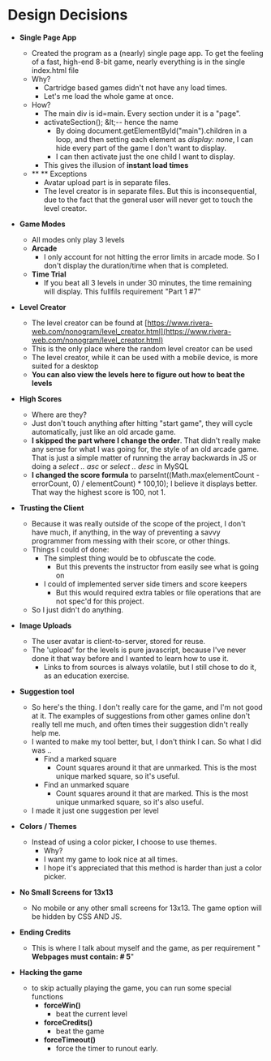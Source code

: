 # Design Decisions

-   **Single Page App**
    -   Created the program as a (nearly) single page app. To get the feeling of a fast, high-end 8-bit game, nearly everything is in the single index.html file
    -   Why?
        -   Cartridge based games didn&#39;t not have any load times.
        -   Let&#39;s me load the whole game at once.
    -   How?
        -   The main div is id=main. Every section under it is a &quot;page&quot;.
        -   activateSection(); \&lt;-- hence the name
            -   By doing document.getElementById(&quot;main&quot;).children in a loop, and then setting each element as _display: none_, I can hide every part of the game I don&#39;t want to display.
            -   I can then activate just the one child I want to display.
        -   This gives the illusion of **instant load times**
    -   \*\* \*\* Exceptions
        -   Avatar upload part is in separate files.
        -   The level creator is in separate files. But this is inconsequential, due to the fact that the general user will never get to touch the level creator.
-   **Game Modes**
    -   All modes only play 3 levels
    -   **Arcade**
        -   I only account for not hitting the error limits in arcade mode. So I don&#39;t display the duration/time when that is completed.
    -   **Time Trial**
        -   If you beat all 3 levels in under 30 minutes, the time remaining will display. This fullfils requirement &quot;Part 1 #7&quot;
-   **Level Creator**

    -   The level creator can be found at [https://www.rivera-web.com/nonogram/level_creator.html](https://www.rivera-web.com/nonogram/level_creator.html)
    -   This is the only place where the random level creator can be used
    -   The level creator, while it can be used with a mobile device, is more suited for a desktop
    -   **You can also view the levels here to figure out how to beat the levels**

-   **High Scores**
    -   Where are they?
    -   Just don&#39;t touch anything after hitting &quot;start game&quot;, they will cycle automatically, just like an old arcade game.
    -   **I skipped the part where I change the order**. That didn&#39;t really make any sense for what I was going for, the style of an old arcade game. That is just a simple matter of running the array backwards in JS or doing a _select .. asc_ or _select .. desc_ in MySQL
    -   **I changed the score formula** to parseInt((Math.max(elementCount - errorCount, 0) / elementCount) \* 100,10); I believe it displays better. That way the highest score is 100, not 1.
-   **Trusting the Client**
    -   Because it was really outside of the scope of the project, I don&#39;t have much, if anything, in the way of preventing a savvy programmer from messing with their score, or other things.
    -   Things I could of done:
        -   The simplest thing would be to obfuscate the code.
            -   But this prevents the instructor from easily see what is going on
        -   I could of implemented server side timers and score keepers
            -   But this would required extra tables or file operations that are not spec&#39;d for this project.
    -   So I just didn&#39;t do anything.
-   **Image Uploads**

    -   The user avatar is client-to-server, stored for reuse.
    -   The &#39;upload&#39; for the levels is pure javascript, because I&#39;ve never done it that way before and I wanted to learn how to use it.
        -   Links to from sources is always volatile, but I still chose to do it, as an education exercise.

-   **Suggestion tool**
    -   So here&#39;s the thing. I don&#39;t really care for the game, and I&#39;m not good at it. The examples of suggestions from other games online don&#39;t really tell me much, and often times their suggestion didn&#39;t really help me.
    -   I wanted to make my tool better, but, I don&#39;t think I can. So what I did was ..
        -   Find a marked square
            -   Count squares around it that are unmarked. This is the most unique marked square, so it&#39;s useful.
        -   Find an unmarked square
            -   Count squares around it that are marked. This is the most unique unmarked square, so it&#39;s also useful.
    -   I made it just one suggestion per level
-   **Colors / Themes**
    -   Instead of using a color picker, I choose to use themes.
        -   Why?
        -   I want my game to look nice at all times.
        -   I hope it&#39;s appreciated that this method is harder than just a color picker.
-   **No Small Screens for 13x13**
    -   No mobile or any other small screens for 13x13. The game option will be hidden by CSS AND JS.
-   **Ending Credits**
    -   This is where I talk about myself and the game, as per requirement &quot; **Webpages must contain: # 5**&quot;
-   **Hacking the game**
    -   to skip actually playing the game, you can run some special functions
        -   **forceWin()**
            -   beat the current level
        -   **forceCredits()**
            -   beat the game
        -   **forceTimeout()**
            -   force the timer to runout early.
